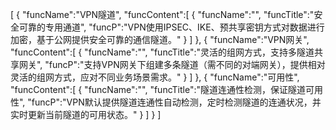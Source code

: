[
	{
		"funcName":"VPN隧道",
		"funcContent":[
			{
				"funcName":"",
				"funcTitle":"安全可靠的专用通道",
				"funcP":"VPN使用IPSEC、IKE、预共享密钥方式对数据进行加密，基于公网提供安全可靠的通信隧道。"
			}
		]
	},
	{
		"funcName":"VPN网关",
		"funcContent":[
			{
				"funcName":"",
				"funcTitle":"灵活的组网方式，支持多隧道共享网关",
				"funcP":"支持VPN网关下组建多条隧道（需不同的对端网关），提供相对灵活的组网方式，应对不同业务场景需求。"
			}
		]
	},
	{
		"funcName":"可用性",
		"funcContent":[
			{
				"funcName":"",
				"funcTitle":"隧道连通性检测，保证隧道可用性",
				"funcP":"VPN默认提供隧道连通性自动检测，定时检测隧道的连通状况，并实时更新当前隧道的可用状态。"
			}
		]
	}
]